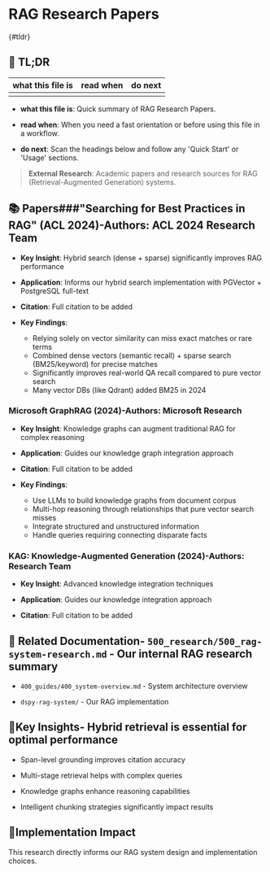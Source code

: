 

# RAG Research Papers

{#tldr}

## 🔎 TL;DR

| what this file is | read when | do next |
|---|---|---|
|  |  |  |

- **what this file is**: Quick summary of RAG Research Papers.

- **read when**: When you need a fast orientation or before using this file in a workflow.

- **do next**: Scan the headings below and follow any 'Quick Start' or 'Usage' sections.

> **External Research**: Academic papers and research sources for RAG (Retrieval-Augmented Generation) systems.

## 📚 **Papers**###**"Searching for Best Practices in RAG" (ACL 2024)**-**Authors**: ACL 2024 Research Team

- **Key Insight**: Hybrid search (dense + sparse) significantly improves RAG performance

- **Application**: Informs our hybrid search implementation with PGVector + PostgreSQL full-text

- **Citation**: Full citation to be added

- **Key Findings**:
  - Relying solely on vector similarity can miss exact matches or rare terms
  - Combined dense vectors (semantic recall) + sparse search (BM25/keyword) for precise matches
  - Significantly improves real-world QA recall compared to pure vector search
  - Many vector DBs (like Qdrant) added BM25 in 2024

### **Microsoft GraphRAG (2024)**-**Authors**: Microsoft Research

- **Key Insight**: Knowledge graphs can augment traditional RAG for complex reasoning

- **Application**: Guides our knowledge graph integration approach

- **Citation**: Full citation to be added

- **Key Findings**:
  - Use LLMs to build knowledge graphs from document corpus
  - Multi-hop reasoning through relationships that pure vector search misses
  - Integrate structured and unstructured information
  - Handle queries requiring connecting disparate facts

### **KAG: Knowledge-Augmented Generation (2024)**-**Authors**: Research Team

- **Key Insight**: Advanced knowledge integration techniques

- **Application**: Guides our knowledge integration approach

- **Citation**: Full citation to be added

## 🔗 **Related Documentation**- `500_research/500_rag-system-research.md` - Our internal RAG research summary

- `400_guides/400_system-overview.md` - System architecture overview

- `dspy-rag-system/` - Our RAG implementation

## 📖**Key Insights**- Hybrid retrieval is essential for optimal performance

- Span-level grounding improves citation accuracy

- Multi-stage retrieval helps with complex queries

- Knowledge graphs enhance reasoning capabilities

- Intelligent chunking strategies significantly impact results

## 🎯**Implementation Impact**

This research directly informs our RAG system design and implementation choices.
